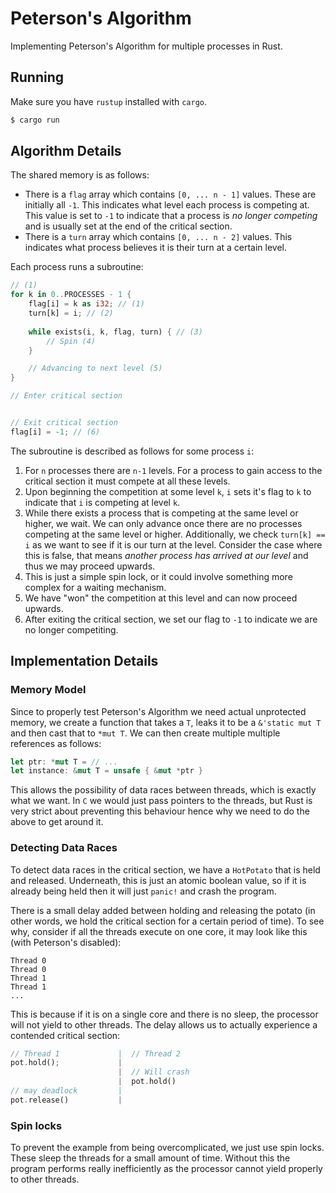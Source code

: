# Peterson's Algorithm
Implementing Peterson's Algorithm for multiple processes in Rust.

## Running
Make sure you have `rustup` installed with `cargo`.
```bash
$ cargo run
```

## Algorithm Details
The shared memory is as follows:
- There is a `flag` array which contains `[0, ... n - 1]` values. These are initially all `-1`. This indicates what level each process is competing at. This value is set to `-1` to indicate that a process is *no longer competing* and is usually set at the end of the critical section.
- There is a `turn` array which contains `[0, ... n - 2]` values. This indicates what process believes it is their turn at a certain level.

Each process runs a subroutine:
```rust
// (1)
for k in 0..PROCESSES - 1 {
    flag[i] = k as i32; // (1)
    turn[k] = i; // (2)
    
    while exists(i, k, flag, turn) { // (3)
        // Spin (4)
    }

    // Advancing to next level (5)
}

// Enter critical section


// Exit critical section
flag[i] = -1; // (6)

```
The subroutine is described as follows for some process `i`:
1. For `n` processes there are `n-1` levels. For a process to gain access to the critical section it must compete at all these levels.
2. Upon beginning the competition at some level `k`, `i` sets it's flag to `k` to indicate that `i` is competing at level `k`.
3. While there exists a process that is competing at the same level or higher, we wait. We can only advance once there are no processes competing at the same level or higher. Additionally, we check `turn[k] == i` as we want to see if it is our turn at the level. Consider the case where this is false, that means *another process has arrived at our level* and thus we may proceed upwards.
4. This is just a simple spin lock, or it could involve something more complex for a waiting mechanism.
5. We have "won" the competition at this level and can now proceed upwards.
6. After exiting the critical section, we set our flag to `-1` to indicate we are no longer competiting.

## Implementation Details
### Memory Model
Since to properly test Peterson's Algorithm we need actual unprotected memory, we create a function that takes a `T`, leaks it to be a `&'static mut T` and then cast that to `*mut T`. We can then create multiple multiple references as follows:
```rust
let ptr: *mut T = // ...
let instance: &mut T = unsafe { &mut *ptr }
```
This allows the possibility of data races between threads, which is exactly what we want. In `C` we would just pass pointers to the threads, but Rust is very strict about preventing this behaviour hence why we need to do the above to get around it.

### Detecting Data Races
To detect data races in the critical section, we have a `HotPotato` that is held and released. Underneath, this is just an atomic boolean value, so if it is already being held then it will just `panic!` and crash the program.

There is a small delay added between holding and releasing the potato (in other words, we hold the critical section for a certain period of time). To see why, consider if all the threads execute on one core, it may look like this (with Peterson's disabled):
```
Thread 0
Thread 0
Thread 1
Thread 1
...
```
This is because if it is on a single core and there is no sleep, the processor will not yield to other threads. The delay allows us to actually experience a contended critical section:
```rust
// Thread 1             |  // Thread 2
pot.hold();             |
                        |  // Will crash
                        |  pot.hold()
// may deadlock         |
pot.release()           |
```

### Spin locks
To prevent the example from being overcomplicated, we just use spin locks. These sleep the threads for a small amount of time. Without this the program performs really inefficiently as the processor cannot yield properly to other threads.